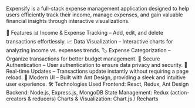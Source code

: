 Expensify is a full-stack expense management application designed to help users efficiently track their income, manage expenses, and gain valuable financial insights through interactive visualizations.

🚀 Features
📊 Income & Expense Tracking – Add, edit, and delete transactions effortlessly.
📈 Data Visualization – Interactive charts for analyzing income vs. expenses trends.
🏷️ Expense Categorization – Organize transactions for better budget management.
🔐 Secure Authentication – User authentication to ensure data privacy and security.
🔄 Real-time Updates – Transactions update instantly without requiring a page reload.
🎨 Modern UI – Built with Ant Design, providing a sleek and intuitive user experience.
🛠️ Technologies Used
Frontend: React, Redux, Ant Design
Backend: Node.js, Express.js, MongoDB
State Management: Redux (action-creators & reducers)
Charts & Visualization: Chart.js / Recharts
